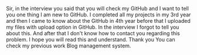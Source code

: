 Sir, in the interview you said that you will check my GitHub and I want to tell you one thing I am new to GitHub. I completed all my projects in my 3rd year and then I came to know about the GitHub in 4th year before that I uploaded my files with upload option in GitHub. 
In the interview I forgot to tell you about this. And after that I don't know how to contact you regarding this problem. I hope you will read this and understand.
Thank you 
You can check my previous work Blog management system.
